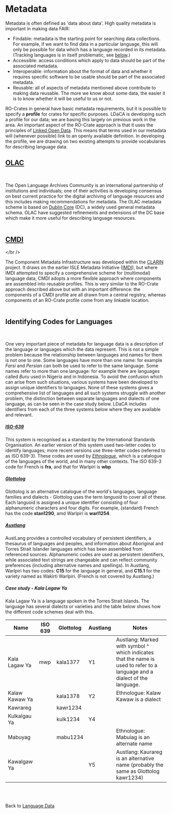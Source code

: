 # Metadata

Metadata is often defined as 'data about data'. High quality metadata is important in making data FAIR:
- Findable: metadata is the starting point for searching data collections. For example, if we want to find data in a particular language, this will only be possible for data which has a language recorded in its metadata. (Tracking languages is in itself problematic, see [below](#identifying-codes-for-languages).)
- Accessible: access conditions which apply to data should be part of the associated metadata.
- Interoperable: information about the format of data and whether it requires specific software to be usable should be part of the associated metadata.
- Reusable: all of aspects of metadata mentioned above contribute to making data reusable. The more we know about some data, the easier it is to know whether it will be useful to us or not.

RO-Crates in general have basic metadata requirements, but it is possible to specify a **profile** for crates for specific purposes. LDaCA is developing such a profile for our data; we are basing this largely on previous work in the area. An important aspect of the RO-Crate approach is that it uses the principles of [Linked Open Data](https://en.wikipedia.org/wiki/Linked_data#Linked_open_data). This means that terms used in our metadata will (whenever possible) link to an openly available definition. In developing the profile, we are drawing on two existing attempts to provide vocabularies for describing language data.

## [OLAC](http://www.language-archives.org/)
<br />

The Open Language Archives Community is an international partnership of institutions and individuals; one of their activities is developing consensus on best current practice for the digital archiving of language resources and this includes making recommendations for metadata. The OLAC metadata scheme is based on [Dublin Core](https://www.dublincore.org/) (DC), a widely used general metadata schema. OLAC have suggested refinements and extensions of the DC base which make it more useful for describing language resources.
<br />
<br />

## [CMDI](https://www.clarin.eu/content/component-metadata)
</br />

The Component Metadata Infrastructure was developed within the [CLARIN](https://www.clarin.eu) project. It draws on the earlier ISLE Metadata Initiative ([IMDI](https://en.wikipedia.org/wiki/IMDI)), but where IMDI attempted to specify a comprehensive scheme for (multimodal) language data, CMDI adopts a more flexible approach where components are assembled into reusable profiles. This is very similar to the RO-Crate approach described above but with an important difference: the components of a CMDI profile are all drawn from a central registry, whereas components of an RO-Crate profile come from any linkable location.
<br />
<br />

## Identifying Codes for Languages
<br />

One very important piece of metadata for language data is a description of the language or languages which the data represent. This is not a simple problem because the relationship between languages and names for them is not one to one. Some languages have more than one name: for example *Farsi* and *Persian* can both be used to refer to the same language. Some names refer to more than one language: for example there are languages called *Buru* used in Nigeria and in Indonesia. To avoid the confusion which can arise from such situations, various systems have been developed to assign unique identifiers to languages. None of these systems gives a comprehensive list of languages and all such systems struggle with another problem, the distinction between separate languages and dialects of one language, as can be seen in the case study below. LDaCA includes identifiers from each of the three systems below where they are available and relevant.

##### [ISO-639](https://iso639-3.sil.org/)
This system is recognised as a standard by the International Standards Organisation. An earlier version of this system used two-letter codes to identify languages; more recent versions use three-letter codes (referred to as ISO 639-3). These codes are used by *[Ethnologue](https://www.ethnologue.com/)*, which is a catalogue of the languages of the world, and in many other contexts. The ISO 639-3 code for French is **fra**, and that for Warlpiri is **wbp**

##### [Glottolog](https://glottolog.org/)
Glottolog is an alternative catalogue of the world's languages, language families and dialects - Glottolog uses the term *languoid* to cover all of these. Each languoid is assigned a unique identifier consisting of four alphanumeric characters and four digits. For example, (standard) French has the code **stan1290**, amd Warlpiri is **warl1254**.

##### [Austlang](https://collection.aiatsis.gov.au/austlang/about)

AustLang provides a controlled vocabulary of persistent identifiers, a thesaurus of languages and peoples, and information about Aboriginal and Torres Strait Islander languages which has been assembled from referenced sources. Alphanumeric codes are used as persistent identifiers, while associated text strings are changeable and can reflect community preferences (including alternative names and spellings). In Austlang, Warlpiri has two codes: **C15** for the language in general, and **C15.1** for the variety named as Wakirti Warlpiri. (French is not covered by Austlang.)

##### Case study - Kala Lagaw Ya

Kala Lagaw Ya is a language spoken in the Torres Strait Islands. The language has several dialects or varieties and the table below shows how the different code schemes deal with this.

| Name           | ISO 639 | Glottolog | Austlang | Notes                                                                                                                      |
|----------------|---------|-----------|----------|----------------------------------------------------------------------------------------------------------------------------|
| Kala Lagaw Ya  | mwp     | kala1377  | Y1       | Austlang: Marked with symbol ^ which indicates that the name is used to refer to a language and a dialect of the language. |
| Kalaw Kawaw Ya |         | kala1378  | Y2       | Ethnologue: Kalaw Kawaw is a dialect                                                                                       |
| Kawrareg       |         | kawr1234  |          |                                                                                                                            |
| Kulkalgau Ya   |         | kulk1234  | Y4       |                                                                                                                            |
| Mabuyag        |         | mabu1234  |          | Ethnologue: Mabuiag is an alternate name                                                                                   |
| Kawalgaw Ya    |         |           | Y5       | Austlang: Kaurareg is an alternative name (probably the same as Glottolog kawr1234)                                         |

<br />
<br />

Back to [Language Data](../data/)


